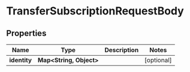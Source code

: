 

# TransferSubscriptionRequestBody


## Properties

| Name | Type | Description | Notes |
|------------ | ------------- | ------------- | -------------|
|**identity** | **Map&lt;String, Object&gt;** |  |  [optional] |



